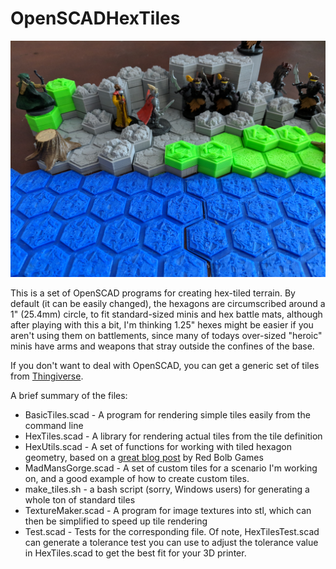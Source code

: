 # OpenSCADHexTiles
![Hex Tiles In Use](hex_tiles.jpg)

This is a set of OpenSCAD programs for creating hex-tiled terrain. By default (it can be easily changed), the hexagons are circumscribed around a 1" (25.4mm) circle, to fit standard-sized minis and hex battle mats, although after playing with this a bit, I'm thinking 1.25" hexes might be easier if you aren't using them on battlements, since many of todays over-sized "heroic" minis have arms and weapons that stray outside the confines of the base.

If you don't want to deal with OpenSCAD, you can get a generic set of tiles from [Thingiverse](https://www.thingiverse.com/thing:3565401).

A brief summary of the files:

* BasicTiles.scad - A program for rendering simple tiles easily from the command line
* HexTiles.scad - A library for rendering actual tiles from the tile definition
* HexUtils.scad - A set of functions for working with tiled hexagon geometry, based on a [great blog post](https://www.redblobgames.com/grids/hexagons/) by Red Bolb Games
* MadMansGorge.scad - A set of custom tiles for a scenario I'm working on, and a good example of how to create custom tiles.
* make_tiles.sh - a bash script (sorry, Windows users) for generating a whole ton of standard tiles
* TextureMaker.scad - A program for image textures into stl, which can then be simplified to speed up tile rendering
* <file>Test.scad - Tests for the corresponding file. Of note, HexTilesTest.scad can generate a tolerance test you can use to adjust the tolerance value in HexTiles.scad to get the best fit for your 3D printer. 
